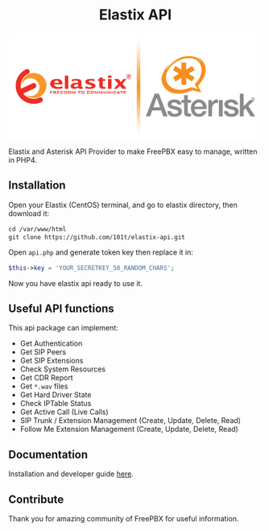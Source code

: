 <h1 align="center">Elastix API</h1>
<p align="center">
	<img src="https://raw.githubusercontent.com/101t/elastix-api/master/docs/cover.png">
</p>

Elastix and Asterisk API Provider to make FreePBX easy to manage, written in PHP4.

## Installation
Open your Elastix (CentOS) terminal, and go to elastix directory, then download it:

```
cd /var/www/html
git clone https://github.com/101t/elastix-api.git
```

Open `api.php` and generate token key then replace it in:

```php
$this->key = 'YOUR_SECRETKEY_50_RANDOM_CHARS';
```

Now you have elastix api ready to use it.

## Useful API functions
This api package can implement:

* Get Authentication
* Get SIP Peers
* Get SIP Extensions
* Check System Resources
* Get CDR Report
* Get `*.wav` files
* Get Hard Driver State
* Check IPTable Status
* Get Active Call (Live Calls)
* SIP Trunk / Extension Management (Create, Update, Delete, Read)
* Follow Me Extension Management (Create, Update, Delete, Read)

## Documentation
Installation and developer guide [here](https://github.com/101t/elastix-api/wiki).

## Contribute

Thank you for amazing community of FreePBX for useful information.
